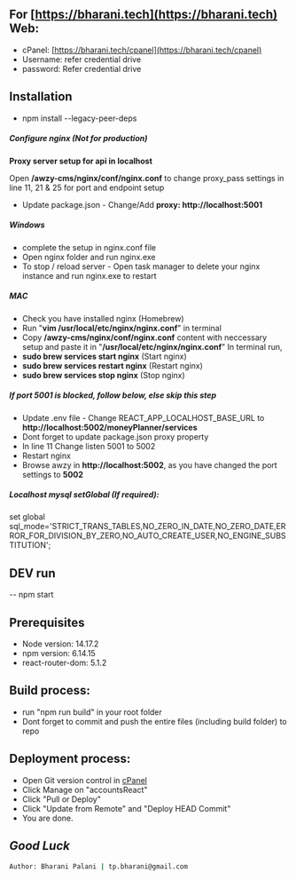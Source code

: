 ## For [https://bharani.tech](https://bharani.tech) Web:
- cPanel: [https://bharani.tech/cpanel](https://bharani.tech/cpanel)
- Username: refer credential drive
- password: Refer credential drive

## Installation
- npm install --legacy-peer-deps

##### Configure nginx (Not for production)
**Proxy server setup for api in localhost**

Open **/awzy-cms/nginx/conf/nginx.conf** to change proxy_pass settings in line 11, 21 & 25 for port and endpoint setup
- Update package.json - Change/Add **proxy: http://localhost:5001**

##### Windows 
- complete the setup in nginx.conf file
- Open nginx folder and run nginx.exe
- To stop / reload server - Open task manager to delete your nginx instance and run nginx.exe to restart

##### MAC
- Check you have installed nginx (Homebrew)
- Run "**vim /usr/local/etc/nginx/nginx.conf**" in terminal
- Copy **/awzy-cms/nginx/conf/nginx.conf** content with neccessary setup and paste it in "**/usr/local/etc/nginx/nginx.conf**"
In terminal run,
- **sudo brew services start nginx** (Start nginx)
- **sudo brew services restart nginx** (Restart nginx)
- **sudo brew services stop nginx** (Stop nginx)

##### If port 5001 is blocked, follow below, else skip this step
- Update .env file - Change REACT_APP_LOCALHOST_BASE_URL to **http://localhost:5002/moneyPlanner/services**
- Dont forget to update package.json proxy property
- In line 11 Change listen 5001 to 5002
- Restart nginx
- Browse awzy in **http://localhost:5002**, as you have changed the port settings to **5002**

##### Localhost mysql setGlobal (If required):
set global sql_mode='STRICT_TRANS_TABLES,NO_ZERO_IN_DATE,NO_ZERO_DATE,ERROR_FOR_DIVISION_BY_ZERO,NO_AUTO_CREATE_USER,NO_ENGINE_SUBSTITUTION';

## DEV run
-- npm start

## Prerequisites

- Node version: 14.17.2
- npm version: 6.14.15
- react-router-dom: 5.1.2

## Build process:
- run "npm run build" in your root folder
- Dont forget to commit and push the entire files (including build folder) to repo

## Deployment process:
- Open Git version control in [cPanel](https://bharani.tech/cpanel)
- Click Manage on "accountsReact"
- Click "Pull or Deploy"
- Click "Update from Remote" and "Deploy HEAD Commit"
- You are done.

## _Good Luck_
```sh
Author: Bharani Palani | tp.bharani@gmail.com
```


